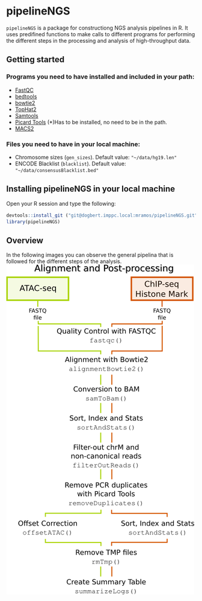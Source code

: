 # pipelineNGS
`pipelineNGS` is a package for constructiong NGS analysis pipelines in R. It uses
predifined functions to make calls to different programs for performing the different 
steps in the processing and analysis of high-throughput data.

## Getting started
### Programs you need to have installed and included in your path:
- [FastQC](https://www.bioinformatics.babraham.ac.uk/projects/fastqc/)
- [bedtools](http://bedtools.readthedocs.io/en/latest/)
- [bowtie2](http://bowtie-bio.sourceforge.net/bowtie2/index.shtml)
- [TopHat2](https://ccb.jhu.edu/software/tophat/index.shtml)
- [Samtools](http://www.htslib.org/)
- [Picard Tools](https://broadinstitute.github.io/picard/) (*)Has to be installed, no need to be in the path.
- [MACS2](https://github.com/taoliu/MACS)

### Files you need to have in your local machine:
- Chromosome sizes (`gen_sizes`). Default value: `"~/data/hg19.len"`
- ENCODE Blacklist (`blacklist`). Default value: `"~/data/consensusBlacklist.bed"`

## Installing pipelineNGS in your local machine
Open your R session and type the following:
```r
devtools::install_git ("git@dogbert.imppc.local:mramos/pipelineNGS.git")
library(pipelineNGS)
```

## Overview
In the following images you can observe the general pipelina that is followed for the different steps of the analysis.
![](vignettes/figures/align_postproc.png) 